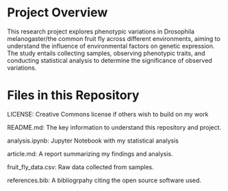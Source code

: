 # Project Overview

This research project explores phenotypic variations in Drosophila melanogaster/the common fruit fly across different environments, aiming to understand the influence of environmental factors on genetic expression. The study entails collecting samples, observing phenotypic traits, and conducting statistical analysis to determine the significance of observed variations.

# Files in this Repository
LICENSE: Creative Commons license if others wish to build on my work

README.md: The key information to understand this repository and project.

analysis.ipynb: Jupyter Notebook with my statistical analysis

article.md: A report summarizing my findings and analysis.

fruit_fly_data.csv: Raw data collected from samples.

references.bib: A bibliogrpahy citing the open source software used.
